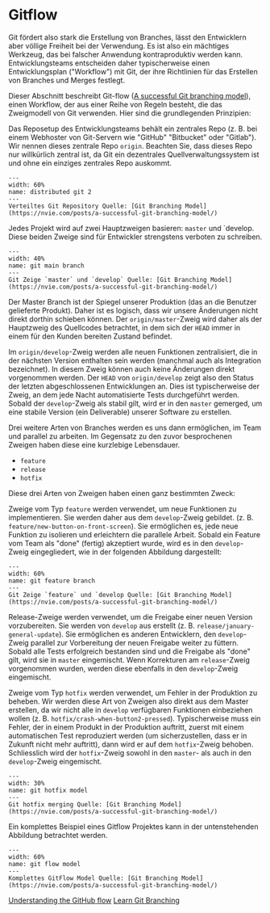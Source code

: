 # Gitflow

Git fördert also stark die Erstellung von Branches, lässt den Entwicklern aber völlige Freiheit bei der Verwendung. Es ist also ein mächtiges Werkzeug, das bei falscher Anwendung kontraproduktiv werden kann. Entwicklungsteams entscheiden daher typischerweise einen Entwicklungsplan ("Workflow") mit Git, der ihre Richtlinien für das Erstellen von Branches und Merges festlegt.

Dieser Abschnitt beschreibt Git-flow ([A successful Git branching model](https://nvie.com/posts/a-successful-git-branching-model/)), einen Workflow, der aus einer Reihe von Regeln besteht, die das Zweigmodell von Git verwenden. Hier sind die grundlegenden Prinzipien:

Das Reposetup des Entwicklungsteams behält ein zentrales Repo (z. B. bei einem Webhoster von Git-Servern wie "GitHub" "Bitbucket" oder "Gitlab"). Wir nennen dieses zentrale Repo `origin`. Beachten Sie, dass dieses Repo nur willkürlich zentral ist, da Git ein dezentrales Quellverwaltungssystem ist und ohne ein einziges zentrales Repo auskommt.

```{figure} resources/gitflow-centralize-decentralize.png
---
width: 60%
name: distributed git 2
---
Verteiltes Git Repository Quelle: [Git Branching Model](https://nvie.com/posts/a-successful-git-branching-model/)
```

Jedes Projekt wird auf zwei Hauptzweigen basieren: `master` und `develop. Diese beiden Zweige sind für Entwickler strengstens verboten zu schreiben.

```{figure} resources/gitflow-main-branches.png
---
width: 40%
name: git main branch
---
Git Zeige `master` und `develop` Quelle: [Git Branching Model](https://nvie.com/posts/a-successful-git-branching-model/)
```

Der Master Branch ist der Spiegel unserer Produktion (das an die Benutzer gelieferte Produkt). Daher ist es logisch, dass wir unsere Änderungen nicht direkt dorthin schieben können. Der `origin/master`-Zweig wird daher als der Hauptzweig des Quellcodes betrachtet, in dem sich der `HEAD` immer in einem für den Kunden bereiten Zustand befindet.

Im `origin/develop`-Zweig werden alle neuen Funktionen zentralisiert, die in der nächsten Version enthalten sein werden (manchmal auch als Integration bezeichnet). In diesem Zweig können auch keine Änderungen direkt vorgenommen werden. Der `HEAD` von `origin/develop` zeigt also den Status der letzten abgeschlossenen Entwicklungen an. Dies ist typischerweise der Zweig, an dem jede Nacht automatisierte Tests durchgeführt werden. Sobald der `develop`-Zweig als stabil gilt, wird er in den `master` gemerged, um eine stabile Version (ein Deliverable) unserer Software zu erstellen.

Drei weitere Arten von Branches werden es uns dann ermöglichen, im Team und parallel zu arbeiten. Im Gegensatz zu den zuvor besprochenen Zweigen haben diese eine kurzlebige Lebensdauer.

* `feature`
* `release`
* `hotfix`

Diese drei Arten von Zweigen haben einen ganz bestimmten Zweck:

Zweige vom Typ `feature` werden verwendet, um neue Funktionen zu implementieren. Sie werden daher aus dem `develop`-Zweig gebildet. (z. B. `feature/new-button-on-front-screen`). Sie ermöglichen es, jede neue Funktion zu isolieren und erleichtern die parallele Arbeit.
Sobald ein Feature vom Team als "done" (fertig) akzeptiert wurde, wird es in den `develop`-Zweig eingegliedert, wie in der folgenden Abbildung dargestellt:

```{figure} resources/gitflow-merge-without-ff.png
---
width: 60%
name: git feature branch
---
Git Zeige `feature` und `develop Quelle: [Git Branching Model](https://nvie.com/posts/a-successful-git-branching-model/)
```

Release-Zweige werden verwendet, um die Freigabe einer neuen Version vorzubereiten. Sie werden von `develop` aus erstellt (z. B. `release/january-general-update`). Sie ermöglichen es anderen Entwicklern, den `develop`-Zweig parallel zur Vorbereitung der neuen Freigabe weiter zu füttern. Sobald alle Tests erfolgreich bestanden sind und die Freigabe als "done" gilt, wird sie in `master` eingemischt. Wenn Korrekturen am `release`-Zweig vorgenommen wurden, werden diese ebenfalls in den `develop`-Zweig eingemischt.

Zweige vom Typ `hotfix` werden verwendet, um Fehler in der Produktion zu beheben. Wir werden diese Art von Zweigen also direkt aus dem Master erstellen, da wir nicht alle in `develop` verfügbaren Funktionen einbeziehen wollen (z. B. `hotfix/crash-when-button2-pressed`). Typischerweise muss ein Fehler, der in einem Produkt in der Produktion auftritt, zuerst mit einem automatischen Test reproduziert werden (um sicherzustellen, dass er in Zukunft nicht mehr auftritt), dann wird er auf dem `hotfix`-Zweig behoben. Schliesslich wird der `hotfix`-Zweig sowohl in den `master`- als auch in den `develop`-Zweig eingemischt.

```{figure} resources/gitflow-hotfix-branches.png
---
width: 30%
name: git hotfix model
---
Git hotfix merging Quelle: [Git Branching Model](https://nvie.com/posts/a-successful-git-branching-model/)
```

Ein komplettes Beispiel eines Gitflow Projektes kann in der untenstehenden Abbildung betrachtet werden.

```{figure} resources/gitflow-model.png
---
width: 60%
name: git flow model
---
Komplettes GitFlow Model Quelle: [Git Branching Model](https://nvie.com/posts/a-successful-git-branching-model/)
```

[Understanding the GitHub flow](https://guides.github.com/introduction/flow/)
[Learn Git Branching](https://learngitbranching.js.org/)
